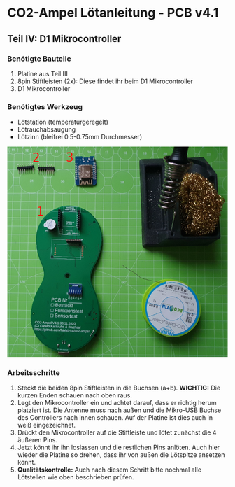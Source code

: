 # CO2-Ampel Lötanleitung - PCB v4.1

## Teil IV: D1 Mikrocontroller

### Benötigte Bauteile
1. Platine aus Teil III
2. 8pin Stiftleisten (2x): Diese findet ihr beim D1 Mikrocontroller
3. D1 Mikrocontroller

### Benötigtes Werkzeug
* Lötstation (temperaturgeregelt)
* Lötrauchabsaugung
* Lötzinn (bleifrei 0.5-0.75mm Durchmesser)

![Bauteile und Werkzeug Teil IV](../images/loeten/teil4_material.jpg)

### Arbeitsschritte
1. Steckt die beiden 8pin Stiftleisten in die Buchsen (a+b). **WICHTIG:** Die kurzen Enden schauen nach oben raus.
2. Legt den Mikrocontroller ein und achtet darauf, dass er richtig herum platziert ist. Die Antenne muss nach außen und die Mikro-USB Buchse des Controllers nach innen schauen. Auf der Platine ist dies auch in weiß eingezeichnet.
3. Drückt den Mikrocontroller auf die Stiftleiste und lötet zunächst die 4 äußeren Pins. 
4. Jetzt könnt ihr ihn loslassen und die restlichen Pins anlöten. Auch hier wieder die Platine so drehen, dass ihr von außen die Lötspitze ansetzen könnt.
5. **Qualitätskontrolle:** Auch nach diesem Schritt bitte nochmal alle Lötstellen wie oben beschrieben prüfen. 

